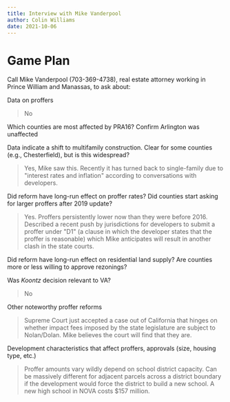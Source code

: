 ```yaml
---
title: Interview with Mike Vanderpool
author: Colin Williams
date: 2021-10-06
---
```


# Game Plan
Call Mike Vanderpool (703-369-4738), real estate attorney working in Prince William and Manassas, to ask about:

Data on proffers

> No

Which counties are most affected by PRA16? Confirm Arlington was unaffected

> 

Data indicate a shift to multifamily construction. Clear for some counties (e.g., Chesterfield), but is this widespread?

> Yes, Mike saw this. Recently it has turned back to single-family due to "interest rates and inflation" according to conversations with developers.

Did reform have long-run effect on proffer rates? Did counties start asking for larger proffers after 2019 update?

> Yes. Proffers persistently lower now than they were before 2016. Described a recent push by jurisdictions for developers to submit a proffer under "D1" (a clause in which the developer states that the proffer is reasonable) which Mike anticipates will result in another clash in the state courts.

Did reform have long-run effect on residential land supply? Are counties more or less willing to approve rezonings?

Was *Koontz* decision relevant to VA?

> No

Other noteworthy proffer reforms

> Supreme Court just accepted a case out of California that hinges on whether impact fees imposed by the state legislature are subject to Nolan/Dolan. Mike believes the court will find that they are.

Development characteristics that affect proffers, approvals (size, housing type, etc.)

> Proffer amounts vary wildly depend on school district capacity. Can be massively different for adjacent parcels across a district boundary if the development would force the district to build a new school. A new high school in NOVA costs $157 million.
